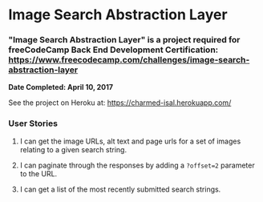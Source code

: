 # Image Search Abstraction Layer
### "Image Search Abstraction Layer" is a project required for freeCodeCamp Back End Development Certification: https://www.freecodecamp.com/challenges/image-search-abstraction-layer
**Date Completed: April 10, 2017**

See the project on Heroku at: https://charmed-isal.herokuapp.com/

### User Stories

1. I can get the image URLs, alt text and page urls for a set of images relating to a given search string.

1. I can paginate through the responses by adding a `?offset=2` parameter to the URL.

1. I can get a list of the most recently submitted search strings.